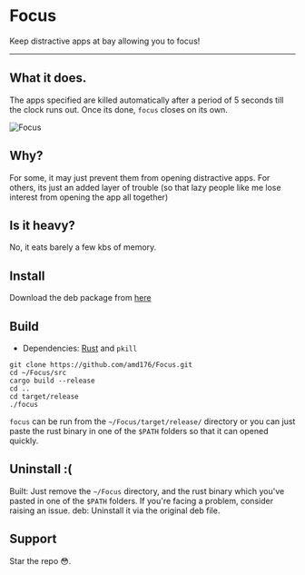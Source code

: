 # Focus
Keep distractive apps at bay allowing you to focus!

---
## What it does.
The apps specified are killed automatically after a period of 5 seconds till the clock runs out. Once its done, `focus` closes on its own.

![Focus](https://i.imgur.com/P4LiTwT.png)

## Why?
For some, it may just prevent them from opening distractive apps. For others, its just an added layer of trouble (so that lazy people like me lose interest from opening the app all together)

## Is it heavy? 
No, it eats barely a few kbs of memory.

## Install 
Download the deb package from [here](https://github.com/amd176/Focus/releases/tag/Beta)

## Build

- Dependencies: [Rust](https://www.rust-lang.org/tools/install) and `pkill`

```
git clone https://github.com/amd176/Focus.git
cd ~/Focus/src
cargo build --release
cd ..
cd target/release
./focus
```

`focus` can be run from the `~/Focus/target/release/` directory or you can just paste the rust binary in one of the `$PATH` folders so that it can opened quickly.

## Uninstall :(

Built: Just remove the `~/Focus` directory, and the rust binary which you've pasted in one of the `$PATH` folders. If you're facing a problem, consider raising an issue.
deb: Uninstall it via the original deb file.

## Support 

Star the repo 😳.

